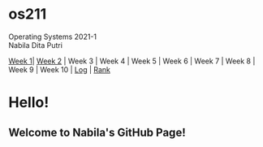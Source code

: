 # os211
Operating Systems 2021-1<br>
Nabila Dita Putri

[Week 1](w01)| [Week 2](w02) | Week 3 | Week 4 | Week 5 | Week 6 | Week 7 | Week 8 | Week 9 | Week 10 | [Log](TXT/mylog.txt) | [Rank](TXT/myrank.txt)

# Hello! 
## Welcome to Nabila's GitHub Page!
